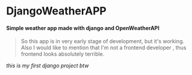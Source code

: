 # DjangoWeatherAPP

#### Simple weather app made with django and OpenWeatherAPI

>So this app is in very early stage of development, but it's working.
>Also I would like to mention that I'm not a frontend developer
> , thus frontend looks absolutely terrible.

_this is my first django project btw_
